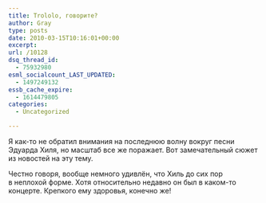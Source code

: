 ```yaml
---
title: Trololo, говорите?
author: Gray
type: posts
date: 2010-03-15T10:16:01+00:00
excerpt:
url: /10128
dsq_thread_id:
  - 75932980
esml_socialcount_LAST_UPDATED:
  - 1497249132
essb_cache_expire:
  - 1614479805
categories:
  - Uncategorized

---
```








Я&nbsp;<nobr>как-то</nobr> не&nbsp;обратил внимания на&nbsp;последнюю волну вокруг песни Эдуарда Хиля, но&nbsp;масштаб все&nbsp;же поражает. Вот замечательный сюжет из&nbsp;новостей на&nbsp;эту тему.



Честно говоря, вообще немного удивлён, что Хиль до&nbsp;сих пор в&nbsp;неплохой форме. Хотя относительно недавно он&nbsp;был в&nbsp;<nobr>каком-то</nobr> концерте. Крепкого ему здоровья, конечно&nbsp;же!